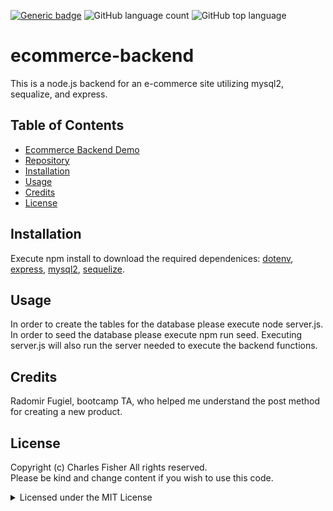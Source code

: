[![Generic badge](https://img.shields.io/badge/license-MIT-<COLOR>.svg)](#license)
![GitHub language count](https://img.shields.io/github/languages/count/cdfishe1/generate-readme)
![GitHub top language](https://img.shields.io/github/languages/top/cdfishe1/generate-readme)

# ecommerce-backend

This is a node.js backend for an e-commerce site utilizing mysql2, sequalize, and express.

## Table of Contents
* [Ecommerce Backend Demo](#ecommerce-backend-demo)
* [Repository](#repository)
* [Installation](#installation)
* [Usage](#usage)
* [Credits](#credits)
* [License](#license)

## Installation

Execute npm install to download the required dependenices: [dotenv](https://www.npmjs.com/package/dotenv), [express](https://www.npmjs.com/package/express), [mysql2](https://www.npmjs.com/package/mysql2), [sequelize](https://www.npmjs.com/package/sequelize).

## Usage

In order to create the tables for the database please execute node server.js. In order to seed the database please execute npm run seed. Executing server.js will also run the server needed to execute the backend functions.

## Credits

Radomir Fugiel, bootcamp TA, who helped me understand the post method for creating a new product.

## License

Copyright (c) Charles Fisher All rights reserved.<br>
Please be kind and change content if you wish to use this code.

<details><summary>Licensed under the MIT License</summary>

Copyright (c) 2021 - present | Charles Fisher

<blockquote>
Permission is hereby granted, free of charge, to any person obtaining a copy
of this software and associated documentation files (the "Software"), to deal
in the Software without restriction, including without limitation the rights
to use, copy, modify, merge, publish, distribute, sublicense, and/or sell
copies of the Software, and to permit persons to whom the Software is
furnished to do so, subject to the following conditions:

The above copyright notice and this permission notice shall be included in all
copies or substantial portions of the Software.

THE SOFTWARE IS PROVIDED "AS IS", WITHOUT WARRANTY OF ANY KIND, EXPRESS OR
IMPLIED, INCLUDING BUT NOT LIMITED TO THE WARRANTIES OF MERCHANTABILITY,
FITNESS FOR A PARTICULAR PURPOSE AND NONINFRINGEMENT. IN NO EVENT SHALL THE
AUTHORS OR COPYRIGHT HOLDERS BE LIABLE FOR ANY CLAIM, DAMAGES OR OTHER
LIABILITY, WHETHER IN AN ACTION OF CONTRACT, TORT OR OTHERWISE, ARISING FROM,
OUT OF OR IN CONNECTION WITH THE SOFTWARE OR THE USE OR OTHER DEALINGS IN THE
SOFTWARE.
</blockquote>
</details>


